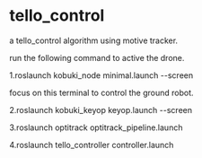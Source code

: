 # tello_control
a tello_control algorithm using motive tracker.

run the following command to active the drone.

1.roslaunch kobuki_node minimal.launch --screen

focus on this terminal to control the ground robot.

2.roslaunch kobuki_keyop keyop.launch --screen

3.roslaunch optitrack optitrack_pipeline.launch

4.roslaunch tello_controller controller.launch 
